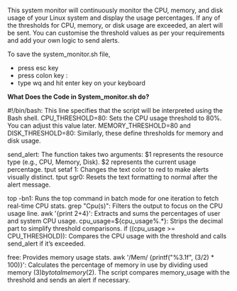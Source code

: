 This system monitor will continuously monitor the CPU, memory, and disk usage of your Linux system and display the usage percentages. If any of the thresholds for CPU, memory, or disk usage are exceeded, an alert will be sent. You can customise the threshold values as per your requirements and add your own logic to send alerts.

To save the system_monitor.sh file, 
  - press esc key
  - press colon key :
  - type wq and hit enter key on your keyboard

**What Does the Code in System_monitor.sh do?**

#!/bin/bash: This line specifies that the script will be interpreted using the Bash shell.
CPU_THRESHOLD=80: Sets the CPU usage threshold to 80%. You can adjust this value later.
MEMORY_THRESHOLD=80 and DISK_THRESHOLD=80: Similarly, these define thresholds for memory and disk usage.

send_alert: The function takes two arguments:
$1 represents the resource type (e.g., CPU, Memory, Disk).
$2 represents the current usage percentage.
tput setaf 1: Changes the text color to red to make alerts visually distinct.
tput sgr0: Resets the text formatting to normal after the alert message.

top -bn1: Runs the top command in batch mode for one iteration to fetch real-time CPU stats.
grep "Cpu(s)": Filters the output to focus on the CPU usage line.
awk '{print $2+$4}': Extracts and sums the percentages of user and system CPU usage.
cpu_usage=${cpu_usage%.*}: Strips the decimal part to simplify threshold comparisons.
if ((cpu_usage >= CPU_THRESHOLD)): Compares the CPU usage with the threshold and calls send_alert if it’s exceeded.

free: Provides memory usage stats.
awk '/Mem/ {printf("%3.1f", ($3/$2) * 100)}': Calculates the percentage of memory in use by dividing used memory ($3) by total memory ($2).
The script compares memory_usage with the threshold and sends an alert if necessary.
